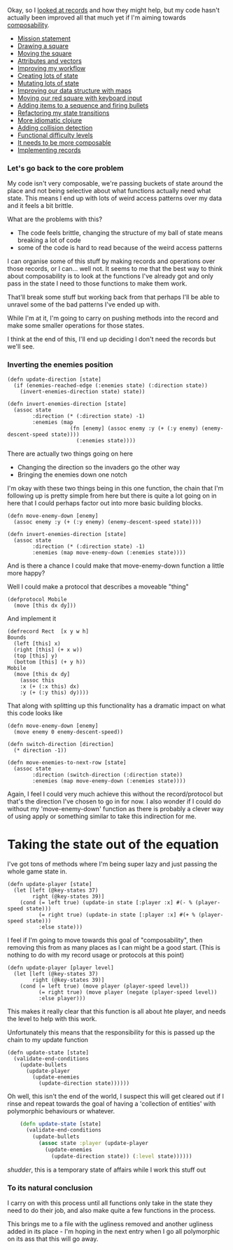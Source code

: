Okay, so I [looked at records](/entries/learn-functional-programming-with-me---implementing-records.html) and how they might help, but my code hasn't actually been improved all that much yet if I'm aiming towards [composability](/entries/learn-functional-programming-with-me---but-rob,-it-needs-to-be-more-composable.html).

- [Mission statement](/entries/learn-functional-programming-with-me---a-mission-statement.html)
- [Drawing a square](/entries/learn-functional-programming-with-me---drawing-a-square.html)
- [Moving the square](/entries/learn-functional-programming-with-me---moving-the-square.html)
- [Attributes and vectors](/entries/learn-functional-programming-with-me---attributes-and-vectors.html)
- [Improving my workflow](/entries/learn-functional-programming-with-me---improving-my-workflow.html)
- [Creating lots of state](/entries/learn-functional-programming-with-me---adding-lots-more-state.html)
- [Mutating lots of state](/entries/learn-functional-programming-with-me---mutating-lots-of-state.html)
- [Improving our data structure with maps](/entries/learn-functional-programming-with-me---improving-our-data-structure-with-maps.html)
- [Moving our red square with keyboard input](/entries/learn-functional-programming-with-me---keyboard-input-for-our-red-square.html)
- [Adding items to a sequence and firing bullets](/entries/learn-functional-programming-with-me---adding-items-to-a-sequence.html)
- [Refactoring my state transitions](/entries/learn-functional-programming-with-me---refactoring-my-state-transitions.html)
- [More idiomatic clojure](/learn-functional-programming-with-me---more-idiomatic-clojure.html)
- [Adding collision detection](/entries/learn-functional-programming-with-me---adding-collision-detection-to-the-game.html)
- [Functional difficulty levels](/entries/learn-functional-programming-with-me---functional-difficulty-levels.html)
- [It needs to be more composable](/entries/learn-functional-programming-with-me---but-rob,-it-needs-to-be-more-composable.html)
- [Implementing records](/entries/learn-functional-programming-with-me---implementing-records.html)

### Let's go back to the core problem

My code isn't very composable, we're passing buckets of state around the place and not being selective about what functions actually need what state. This means I end up with lots of weird access patterns over my data and it feels a bit brittle.

What are the problems with this?

- The code feels brittle, changing the structure of my ball of state means breaking a lot of code
- some of the code is hard to read because of the weird access patterns

I can organise some of this stuff by making records and operations over those records, or I can... well not. It seems to me that the best way to think about composability is to look at the functions I've already got and only pass in the state I need to those functions to make them work.

That'll break some stuff but working back from that perhaps I'll be able to unravel some of the bad patterns I've ended up with.

While I'm at it, I'm going to carry on pushing methods into the record and make some smaller operations for those states.

I think at the end of this, I'll end up deciding I don't need the records but we'll see.

### Inverting the enemies position

    (defn update-direction [state]
      (if (enemies-reached-edge (:enemies state) (:direction state))
        (invert-enemies-direction state) state))

    (defn invert-enemies-direction [state]
      (assoc state 
            :direction (* (:direction state) -1)
            :enemies (map 
                        (fn [enemy] (assoc enemy :y (+ (:y enemy) (enemy-descent-speed state))))
                          (:enemies state))))


There are actually two things going on here

- Changing the direction so the invaders go the other way
- Bringing the enemies down one notch

I'm okay with these two things being in this one function, the chain that I'm following up is pretty simple from here but there is quite a lot going on in here that I could perhaps factor out into more basic building blocks.

    (defn move-enemy-down [enemy] 
      (assoc enemy :y (+ (:y enemy) (enemy-descent-speed state))))

    (defn invert-enemies-direction [state]
      (assoc state 
            :direction (* (:direction state) -1)
            :enemies (map move-enemy-down (:enemies state))))

And is there a chance I could make that move-enemy-down function a little more happy?

Well I could make a protocol that describes a moveable "thing"

    (defprotocol Mobile
      (move [this dx dy]))

And implement it 

    (defrecord Rect  [x y w h]
    Bounds
      (left [this] x)
      (right [this] (+ x w))
      (top [this] y)
      (bottom [this] (+ y h))
    Mobile
      (move [this dx dy]
        (assoc this 
        :x (+ (:x this) dx)
        :y (+ (:y this) dy))))


That along with splitting up this functionality has a dramatic impact on what this code looks like

    (defn move-enemy-down [enemy] 
      (move enemy 0 enemy-descent-speed))

    (defn switch-direction [direction]
      (* direction -1))

    (defn move-enemies-to-next-row [state]
      (assoc state 
            :direction (switch-direction (:direction state))
            :enemies (map move-enemy-down (:enemies state))))


Again, I feel I could very much achieve this without the record/protocol but that's the direction I've chosen to go in for now. I also wonder if I could do without my 'move-enemy-down' function as there is probably a clever way of using apply or something similar to take this indirection for me.


# Taking the state out of the equation

I've got tons of methods where I'm being super lazy and  just passing the whole game state in.

    (defn update-player [state]
      (let [left (@key-states 37)
            right (@key-states 39)]
        (cond (= left true) (update-in state [:player :x] #(- % (player-speed state)))
              (= right true) (update-in state [:player :x] #(+ % (player-speed state)))
              :else state)))

I feel if I'm going to move towards this goal of "composability", then removing this from as many places as I can might be a good start. (This is nothing to do with my record usage or protocols at this point)

    (defn update-player [player level]
      (let [left (@key-states 37)
            right (@key-states 39)]
        (cond (= left true) (move player (player-speed level))
              (= right true) (move player (negate (player-speed level))
              :else player)))

This makes it really clear that this function is all about hte player, and needs the level to help with this work.

Unfortunately this means that the responsibility for this is passed up the chain to my update function

    (defn update-state [state]
      (validate-end-conditions
        (update-bullets
          (update-player
            (update-enemies
              (update-direction state))))))

Oh well, this isn't the end of the world, I suspect this will get cleared out if I rinse and repeat towards the goal of having a 'collection of entities' with polymorphic behaviours or whatever.

```clojure
    (defn update-state [state]
      (validate-end-conditions
        (update-bullets
          (assoc state :player (update-player
            (update-enemies
              (update-direction state)) (:level state))))))
```

*shudder*, this is a temporary state of affairs while I work this stuff out

### To its natural conclusion

I carry on with this process until all functions only take in the state they need to do their job, and also make quite a few functions in the process. 

This brings me to a file with the ugliness removed and another ugliness added in its place - I'm hoping in the next entry when I go all polymorphic on its ass that this will go away.

